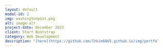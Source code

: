 ```yaml
---
layout: default
modal-id: 2
img: washingtonpost.png
alt: image-alt
project-date: December 2023
client: Start Bootstrap
category: Web Development
description: "[here](https://github.com/lhkim6065.github.io/img/portfolio/school.pdf)"
---
```

